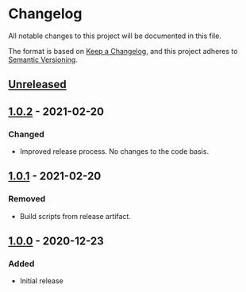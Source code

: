 # Changelog

All notable changes to this project will be documented in this file.

The format is based on [Keep a Changelog](https://keepachangelog.com/en/1.0.0/),
and this project adheres to [Semantic Versioning](https://semver.org/spec/v2.0.0.html).

## [Unreleased]

## [1.0.2] - 2021-02-20

### Changed

-   Improved release process. No changes to the code basis.

## [1.0.1] - 2021-02-20

### Removed

-   Build scripts from release artifact.

## [1.0.0] - 2020-12-23

### Added

-   Initial release

[unreleased]: https://github.com/markuspoerschke/extractum/compare/1.0.2...HEAD

[1.0.2]: https://github.com/markuspoerschke/extractum/compare/1.0.1...1.0.2

[1.0.1]: https://github.com/markuspoerschke/extractum/compare/1.0.0...1.0.1

[1.0.0]: https://github.com/markuspoerschke/extractum/compare/471d591e9fe1aceec944860ce74c95807385f1f1...1.0.0

[Unreleased]: https://github.com/markuspoerschke/extractum/compare/1.0.2...HEAD

[1.0.2]: https://github.com/markuspoerschke/extractum/compare/1.0.1...1.0.2
